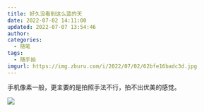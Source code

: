 ```yaml
---
title: 好久没看到这么蓝的天
date: 2022-07-02 14:11:00
updated: 2022-07-07 13:54:46
author: 
categories: 
  - 随笔
tags: 
  - 随手拍
imgurl: https://img.zburu.com/i/2022/07/02/62bfe16badc3d.jpg
---
```



手机像素一般，更主要的是拍照手法不行，拍不出优美的感觉。

![](https://img.zburu.com/i/2022/07/02/62bfe16badc3d.jpg)